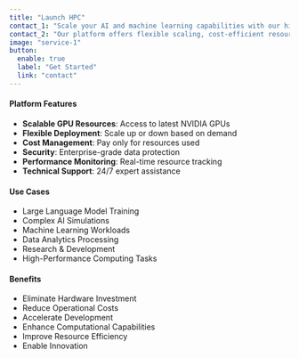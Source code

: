 ```yaml
---
title: "Launch HPC"
contact_1: "Scale your AI and machine learning capabilities with our high-performance computing platform. Launch HPC provides instant access to NVIDIA GPU resources, enabling you to run large language models, complex simulations, and demanding AI workloads without infrastructure investment."
contact_2: "Our platform offers flexible scaling, cost-efficient resource management, and enterprise-grade security, ensuring your computational needs are met while maintaining operational efficiency and data protection."
image: "service-1"
button:
  enable: true
  label: "Get Started"
  link: "contact"
---
```


#### Platform Features

- **Scalable GPU Resources**: Access to latest NVIDIA GPUs
- **Flexible Deployment**: Scale up or down based on demand
- **Cost Management**: Pay only for resources used
- **Security**: Enterprise-grade data protection
- **Performance Monitoring**: Real-time resource tracking
- **Technical Support**: 24/7 expert assistance

#### Use Cases

- Large Language Model Training
- Complex AI Simulations
- Machine Learning Workloads
- Data Analytics Processing
- Research & Development
- High-Performance Computing Tasks

#### Benefits

- Eliminate Hardware Investment
- Reduce Operational Costs
- Accelerate Development
- Enhance Computational Capabilities
- Improve Resource Efficiency
- Enable Innovation
